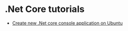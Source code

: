 # .Net Core tutorials

* [Create new .Net core console application on Ubuntu](docs/01-create-new-dotnetcore-console-app-on-ubuntu.md)

